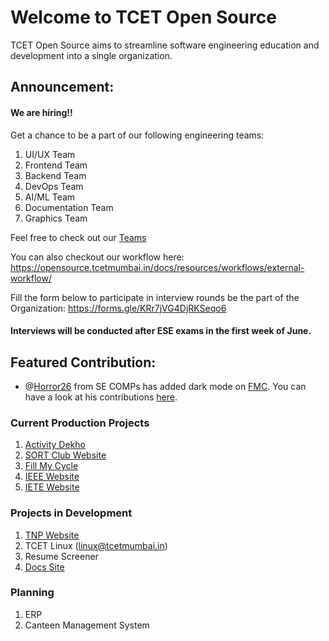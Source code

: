 # Welcome to TCET Open Source

TCET Open Source aims to streamline software engineering education and development into a single organization.

## Announcement:
#### We are hiring!! 
Get a chance to be a part of our following engineering teams:

1. UI/UX Team
2. Frontend Team
3. Backend Team
4. DevOps Team
5. AI/ML Team
6. Documentation Team
7. Graphics Team

Feel free to check out our [Teams](https://github.com/orgs/tcet-opensource/teams)

You can also checkout our workflow here: https://opensource.tcetmumbai.in/docs/resources/workflows/external-workflow/

Fill the form below to participate in interview rounds be the part of the Organization: https://forms.gle/KRr7jVG4DjRKSeqo6

#### Interviews will be conducted after ESE exams in the first week of June.

## Featured Contribution:
- @[Horror26](https://github.com/Horror26) from SE COMPs has added dark mode on [FMC](https://fillmycycle.tcetmumbai.in/). You can have a look at his contributions [here](https://github.com/tcet-opensource/fillmycycle/pull/9/commits).

### Current Production Projects
1. [Activity Dekho](https://activitydekho.com/)
2. [SORT Club Website](https://sort.tcetmumbai.in/)
3. [Fill My Cycle](https://fillmycycle.tcetmumbai.in/)
4. [IEEE Website](https://ieee.tcetmumbai.in/)
5. [IETE Website](https://iete.tcetmumbai.in/)

### Projects in Development
1. [TNP Website](https://tnp.tcetmumbai.in/)
2. TCET Linux (linux@tcetmumbai.in)
3. Resume Screener
4. [Docs Site](https://opensource.tcetmumbai.in/) 

### Planning
1. ERP
2. Canteen Management System

